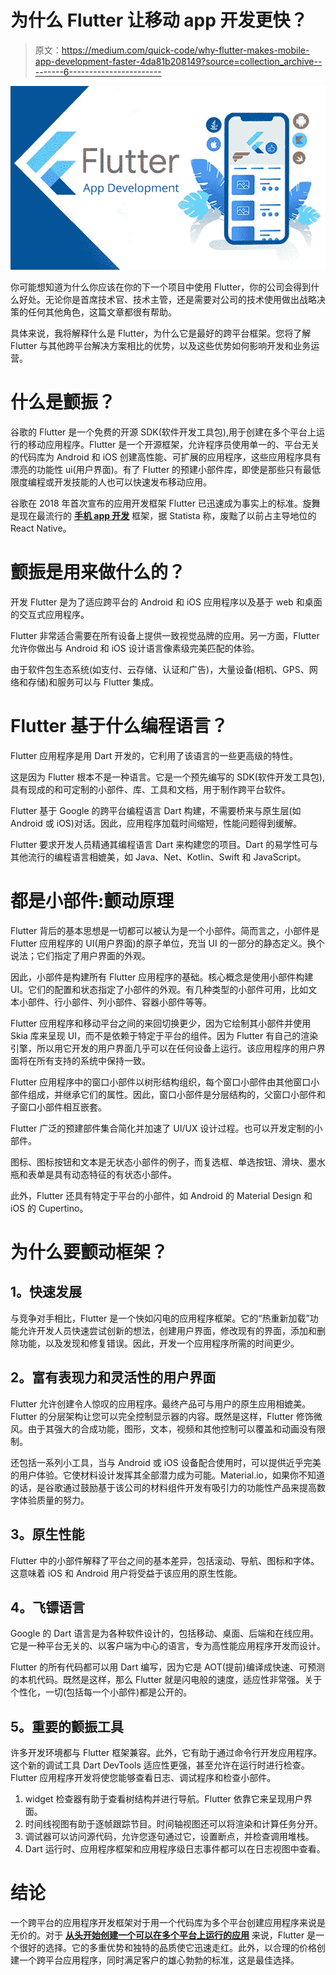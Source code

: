 # 为什么 Flutter 让移动 app 开发更快？

> 原文：<https://medium.com/quick-code/why-flutter-makes-mobile-app-development-faster-4da81b208149?source=collection_archive---------6----------------------->

![](img/eca46f62ea314692b04617fa23203e77.png)

你可能想知道为什么你应该在你的下一个项目中使用 Flutter，你的公司会得到什么好处。无论你是首席技术官、技术主管，还是需要对公司的技术使用做出战略决策的任何其他角色，这篇文章都很有帮助。

具体来说，我将解释什么是 Flutter，为什么它是最好的跨平台框架。您将了解 Flutter 与其他跨平台解决方案相比的优势，以及这些优势如何影响开发和业务运营。

# **什么是颤振？**

谷歌的 Flutter 是一个免费的开源 SDK(软件开发工具包),用于创建在多个平台上运行的移动应用程序。Flutter 是一个开源框架，允许程序员使用单一的、平台无关的代码库为 Android 和 iOS 创建高性能、可扩展的应用程序，这些应用程序具有漂亮的功能性 ui(用户界面)。有了 Flutter 的预建小部件库，即使是那些只有最低限度编程或开发技能的人也可以快速发布移动应用。

谷歌在 2018 年首次宣布的应用开发框架 Flutter 已迅速成为事实上的标准。旋舞是现在最流行的 [**手机 app 开发**](https://jumpgrowth.com/mobile-apps) 框架，据 Statista 称，废黜了以前占主导地位的 React Native。

# **颤振是用来做什么的？**

开发 Flutter 是为了适应跨平台的 Android 和 iOS 应用程序以及基于 web 和桌面的交互式应用程序。

Flutter 非常适合需要在所有设备上提供一致视觉品牌的应用。另一方面，Flutter 允许你做出与 Android 和 iOS 设计语言像素级完美匹配的体验。

由于软件包生态系统(如支付、云存储、认证和广告)，大量设备(相机、GPS、网络和存储)和服务可以与 Flutter 集成。

# **Flutter 基于什么编程语言？**

Flutter 应用程序是用 Dart 开发的，它利用了该语言的一些更高级的特性。

这是因为 Flutter 根本不是一种语言。它是一个预先编写的 SDK(软件开发工具包),具有现成的和可定制的小部件、库、工具和文档，用于制作跨平台软件。

Flutter 基于 Google 的跨平台编程语言 Dart 构建，不需要桥来与原生层(如 Android 或 iOS)对话。因此，应用程序加载时间缩短，性能问题得到缓解。

Flutter 要求开发人员精通其编程语言 Dart 来构建您的项目。Dart 的易学性可与其他流行的编程语言相媲美，如 Java、Net、Kotlin、Swift 和 JavaScript。

# **都是小部件:颤动原理**

Flutter 背后的基本思想是一切都可以被认为是一个小部件。简而言之，小部件是 Flutter 应用程序的 UI(用户界面)的原子单位，充当 UI 的一部分的静态定义。换个说法；它们指定了用户界面的外观。

因此，小部件是构建所有 Flutter 应用程序的基础。核心概念是使用小部件构建 UI。它们的配置和状态指定了小部件的外观。有几种类型的小部件可用，比如文本小部件、行小部件、列小部件、容器小部件等等。

Flutter 应用程序和移动平台之间的来回切换更少，因为它绘制其小部件并使用 Skia 库来呈现 UI，而不是依赖于特定于平台的组件。因为 Flutter 有自己的渲染引擎，所以用它开发的用户界面几乎可以在任何设备上运行。该应用程序的用户界面将在所有支持的系统中保持一致。

Flutter 应用程序中的窗口小部件以树形结构组织，每个窗口小部件由其他窗口小部件组成，并继承它们的属性。因此，窗口小部件是分层结构的，父窗口小部件和子窗口小部件相互嵌套。

Flutter 广泛的预建部件集合简化并加速了 UI/UX 设计过程。也可以开发定制的小部件。

图标、图标按钮和文本是无状态小部件的例子，而复选框、单选按钮、滑块、墨水瓶和表单是具有动态特征的有状态小部件。

此外，Flutter 还具有特定于平台的小部件，如 Android 的 Material Design 和 iOS 的 Cupertino。

# **为什么要颤动框架？**

## **1。快速发展**

与竞争对手相比，Flutter 是一个快如闪电的应用程序框架。它的“热重新加载”功能允许开发人员快速尝试创新的想法，创建用户界面，修改现有的界面，添加和删除功能，以及发现和修复错误。因此，开发一个应用程序所需的时间更少。

## **2。富有表现力和灵活性的用户界面**

Flutter 允许创建令人惊叹的应用程序。最终产品可与用户的原生应用相媲美。Flutter 的分层架构让您可以完全控制显示器的内容。既然是这样，Flutter 修饰微风。由于其强大的合成功能，图形，文本，视频和其他控制可以覆盖和动画没有限制。

还包括一系列小工具，当与 Android 或 iOS 设备配合使用时，可以提供近乎完美的用户体验。它使材料设计发挥其全部潜力成为可能。Material.io，如果你不知道的话，是谷歌通过鼓励基于该公司的材料组件开发有吸引力的功能性产品来提高数字体验质量的努力。

## **3。原生性能**

Flutter 中的小部件解释了平台之间的基本差异，包括滚动、导航、图标和字体。这意味着 iOS 和 Android 用户将受益于该应用的原生性能。

## **4。飞镖语言**

Google 的 Dart 语言是为各种软件设计的，包括移动、桌面、后端和在线应用。它是一种平台无关的、以客户端为中心的语言，专为高性能应用程序开发而设计。

Flutter 的所有代码都可以用 Dart 编写，因为它是 AOT(提前)编译成快速、可预测的本机代码。既然是这样，那么 Flutter 就是闪电般的速度，适应性非常强。关于个性化，一切(包括每一个小部件)都是公开的。

## **5。重要的颤振工具**

许多开发环境都与 Flutter 框架兼容。此外，它有助于通过命令行开发应用程序。这个新的调试工具 Dart DevTools 适应性更强，甚至允许在运行时进行检查。Flutter 应用程序开发将使您能够查看日志、调试程序和检查小部件。

1.  widget 检查器有助于查看树结构并进行导航。Flutter 依靠它来呈现用户界面。
2.  时间线视图有助于逐帧跟踪节目。时间轴视图还可以将渲染和计算任务分开。
3.  调试器可以访问源代码，允许您逐句通过它，设置断点，并检查调用堆栈。
4.  Dart 运行时、应用程序框架和应用程序级日志事件都可以在日志视图中查看。

# **结论**

一个跨平台的应用程序开发框架对于用一个代码库为多个平台创建应用程序来说是无价的。对于 [**从头开始创建一个可以在多个平台上运行的应用**](https://jumpgrowth.com/how-to-create-an-app-from-scratch/) 来说，Flutter 是一个很好的选择。它的多重优势和独特的品质使它迅速走红。此外，以合理的价格创建一个跨平台应用程序，同时满足客户的雄心勃勃的标准，这是最佳选择。